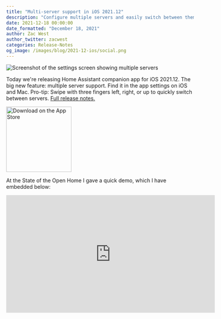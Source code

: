 ```yaml
---
title: "Multi-server support in iOS 2021.12"
description: "Configure multiple servers and easily switch between them."
date: 2021-12-18 00:00:00
date_formatted: "December 18, 2021"
author: Zac West
author_twitter: zacwest
categories: Release-Notes
og_image: /images/blog/2021-12-ios/social.png
---
```


![Screenshot of the settings screen showing multiple servers](/images/blog/2021-12-ios/social.png)

Today we're releasing Home Assistant companion app for iOS 2021.12. The big new feature: multiple server support. Find it in the app settings on iOS and Mac. Pro-tip: Swipe with three fingers left, right, or up to quickly switch between servers. [Full release notes.](https://github.com/home-assistant/iOS/releases/tag/release%2F2021.12%2F2021.322)

<a href="https://apps.apple.com/us/app/home-assistant/id1099568401?itsct=apps_box_badge&amp;itscg=30200" style="display:inline-block;width:200px"><img class="download-badge" src="https://tools.applemediaservices.com/api/badges/download-on-the-app-store/black/en-us?size=250x83&amp;releaseDate=1492214400&amp;h=3ef4307fa479838e52fe9bd8bd17913b" alt="Download on the App Store" width="175"></a>

At the State of the Open Home I gave a quick demo, which I have embedded below:

<div class='videoWrapper'>
<iframe width="560" height="315" src="https://www.youtube.com/embed/6ZMXE5PXPqU?start=7589" frameborder="0" allowfullscreen></iframe>
</div>
